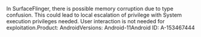 In SurfaceFlinger, there is possible memory corruption due to type confusion. This could lead to local escalation of privilege with System execution privileges needed. User interaction is not needed for exploitation.Product: AndroidVersions: Android-11Android ID: A-153467444